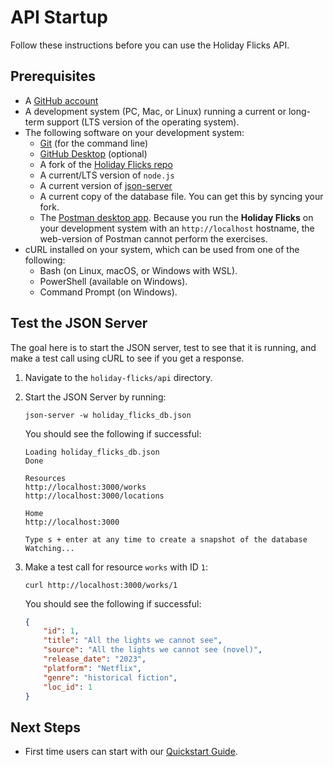 # API Startup

Follow these instructions before you can use the Holiday Flicks API.

## Prerequisites

* A [GitHub account](https://github.com)
* A development system (PC, Mac, or Linux) running a current or
long-term support (LTS version of the operating system).
* The following software on your development system:
    * [Git](https://docs.github.com/en/get-started/quickstart/set-up-git) (for the command line)
    * [GitHub Desktop](https://desktop.github.com) (optional)
    * A fork of the [Holiday Flicks repo](https://github.com/dyapidocs/holiday-flicks)
    * A current/LTS version of `node.js`
    * A current version of [json-server](https://www.npmjs.com/package/json-server)
    * A current copy of the database file. You can get this by syncing your fork.
    * The [Postman desktop app](https://www.postman.com/downloads/). Because you run the **Holiday Flicks** on your development system with an `http://localhost` hostname, the web-version of Postman cannot perform the exercises.
* cURL installed on your system, which can be used from one of the following:
  * Bash (on Linux, macOS, or Windows with WSL).
  * PowerShell (available on Windows).
  * Command Prompt (on Windows).

## Test the JSON Server

The goal here is to start the JSON server, test to see that it is running, and make a test call using cURL to see if you get a response.

1. Navigate to the `holiday-flicks/api` directory.

2. Start the JSON Server by running:

    ```shell
    json-server -w holiday_flicks_db.json
    ```

    You should see the following if successful:

    ```shell
    Loading holiday_flicks_db.json
    Done

    Resources
    http://localhost:3000/works
    http://localhost:3000/locations

    Home
    http://localhost:3000

    Type s + enter at any time to create a snapshot of the database
    Watching...
    ```

3. Make a test call for resource `works` with ID `1`:

    ```shell
    curl http://localhost:3000/works/1
    ```

    You should see the following if successful:

    ```json
    {
        "id": 1,
        "title": "All the lights we cannot see",
        "source": "All the lights we cannot see (novel)",
        "release_date": "2023",
        "platform": "Netflix",
        "genre": "historical fiction",
        "loc_id": 1
    }
    ```

## Next Steps

* First time users can start with our [Quickstart Guide](quickstart.md).